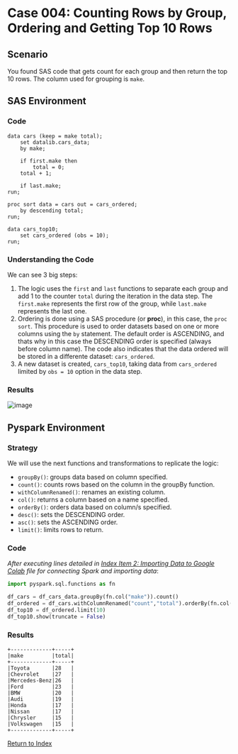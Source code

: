 # Case 004: Counting Rows by Group, Ordering and Getting Top 10 Rows
## Scenario
You found SAS code that gets count for each group and then return the top 10 rows. The column used for grouping is `make`.

## SAS Environment
### Code
```sas
data cars (keep = make total);
    set datalib.cars_data;
    by make;

    if first.make then
        total = 0;
    total + 1;

    if last.make;
run;

proc sort data = cars out = cars_ordered;
    by descending total;
run;

data cars_top10;
    set cars_ordered (obs = 10);
run;
```
### Understanding the Code
We can see 3 big steps:
1. The logic uses the `first` and `last` functions to separate each group and add 1 to the counter `total` during the iteration in the data step. The `first.make` represents the first row of the group, while `last.make` represents the last one.
2. Ordering is done using a SAS procedure (or **proc**), in this case, the `proc sort`. This procedure is used to order datasets based on one or more columns using the `by` statement. The default order is ASCENDING, and thats why in this case the DESCENDING order is specified (always before column name). The code also indicates that the data ordered will be stored in a differente dataset: `cars_ordered`.
3. A new dataset is created, `cars_top10`, taking data from `cars_ordered` limited by `obs = 10` option in the data step.

### Results
![image](https://github.com/apalominor/sas-migration-guide/assets/126201348/f685aab1-1e1d-400c-b791-a38595183a0c)

## Pyspark Environment
### Strategy
We will use the next functions and transformations to replicate the logic:
- `groupBy()`: groups data based on column specified.
- `count()`: counts rows based on the column in the groupBy function.
- `withColumnRenamed()`: renames an existing column.
- `col()`: returns a column based on a name specified.
- `orderBy()`: orders data based on column/s specified.
- `desc()`: sets the DESCENDING order.
- `asc()`: sets the ASCENDING order.
- `limit()`: limits rows to return.

### Code
_After executing lines detailed in [Index Item 2: Importing Data to Google Colab](https://github.com/apalominor/sas-migration-guide/blob/main/contents/importing-to-colab.md) file for connecting Spark and importing data_:
```python
import pyspark.sql.functions as fn

df_cars = df_cars_data.groupBy(fn.col("make")).count()
df_ordered = df_cars.withColumnRenamed("count","total").orderBy(fn.col("total").desc(),fn.col("make").asc())
df_top10 = df_ordered.limit(10)
df_top10.show(truncate = False)
```

### Results
```
+-------------+-----+
|make         |total|
+-------------+-----+
|Toyota       |28   |
|Chevrolet    |27   |
|Mercedes-Benz|26   |
|Ford         |23   |
|BMW          |20   |
|Audi         |19   |
|Honda        |17   |
|Nissan       |17   |
|Chrysler     |15   |
|Volkswagen   |15   |
+-------------+-----+
```

[Return to Index](https://github.com/apalominor/sas-migration-guide#index-of-contents)
